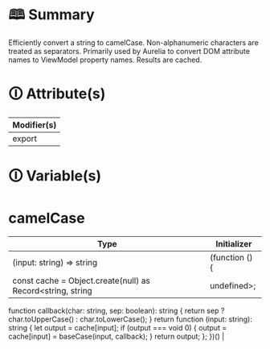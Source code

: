 # &#128366; Summary

Efficiently convert a string to camelCase.
Non-alphanumeric characters are treated as separators.
Primarily used by Aurelia to convert DOM attribute names to ViewModel property names.
Results are cached.

# &#128712; Attribute(s)

| Modifier(s)                            |
|----------------------------------------|
| export |

# &#128712; Variable(s)

# camelCase

| Type                        | Initializer                       |
|-----------------------------|-----------------------------------|
| (input: string) =&gt; string | (function () {
const cache = Object.create(null) as Record<string, string | undefined>;
function callback(char: string, sep: boolean): string {
return sep ? char.toUpperCase() : char.toLowerCase();
}
return function (input: string): string {
let output = cache[input];
if (output === void 0) {
output = cache[input] = baseCase(input, callback);
}
return output;
};
})() |